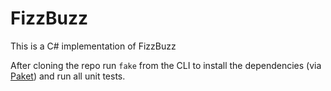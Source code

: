 # FizzBuzz

This is a C# implementation of FizzBuzz

After cloning the repo run  `fake` from the CLI to install the dependencies (via [Paket](https://fsprojects.github.io/Paket/)) and run all unit tests.
